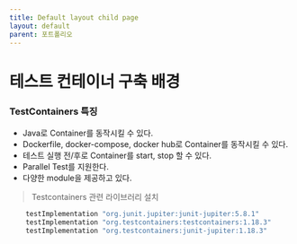 ```yaml
---
title: Default layout child page
layout: default
parent: 포트폴리오
---
```


# 테스트 컨테이너 구축 배경

### TestContainers 특징

- Java로 Container를 동작시킬 수 있다.
- Dockerfile, docker-compose, docker hub로 Container를 동작시킬 수 있다.
- 테스트 실행 전/후로 Container를 start, stop 할 수 있다.
- Parallel Test를 지원한다.
- 다양한 module을 제공하고 있다.

> Testcontainers 관련 라이브러리 설치

```gradle
    testImplementation "org.junit.jupiter:junit-jupiter:5.8.1"
    testImplementation "org.testcontainers:testcontainers:1.18.3"
    testImplementation "org.testcontainers:junit-jupiter:1.18.3"
```
